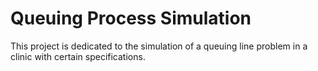 # Queuing Process Simulation

This project is dedicated to the simulation of a queuing line problem in a clinic with certain specifications.